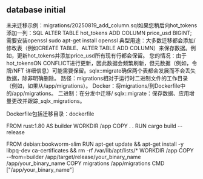 ## database initial
未来迁移示例：migrations/20250819_add_column.sql如果您稍后向hot_tokens添加一列：SQL
ALTER TABLE hot_tokens ADD COLUMN price_usd BIGINT;
需要安装openssl
sudo apt-get install openssl
典型用途：大多数迁移都会添加/修改表（例如CREATE TABLE、ALTER TABLE ADD COLUMN）来保存数据。例如，更新hot_tokens并添加price_usd所有现有行都会保留。
您的情况：由于hot_tokensON CONFLICT进行更新，因此数据会频繁刷新，但元数据（例如，令牌/NFT 详细信息）可能需要保留。sqlx::migrate确保两个表都会发展而不会丢失数据，除非明确删除。
路径：migrations相对于运行时二进制文件的工作目录（例如，如果从/app/migrations）。
Docker：将migrations/到Dockerfile中的/app/migrations。
二进制：在分发中迁移/
sqlx::migrate：保存数据、应用增量更改并跟踪_sqlx_migrations。




Dockerfile包括迁移目录：dockerfile

FROM rust:1.80 AS builder
WORKDIR /app
COPY . .
RUN cargo build --release

FROM debian:bookworm-slim
RUN apt-get update && apt-get install -y libpq-dev ca-certificates && rm -rf /var/lib/apt/lists/*
WORKDIR /app
COPY --from=builder /app/target/release/your_binary_name /app/your_binary_name
COPY migrations /app/migrations
CMD ["/app/your_binary_name"]



